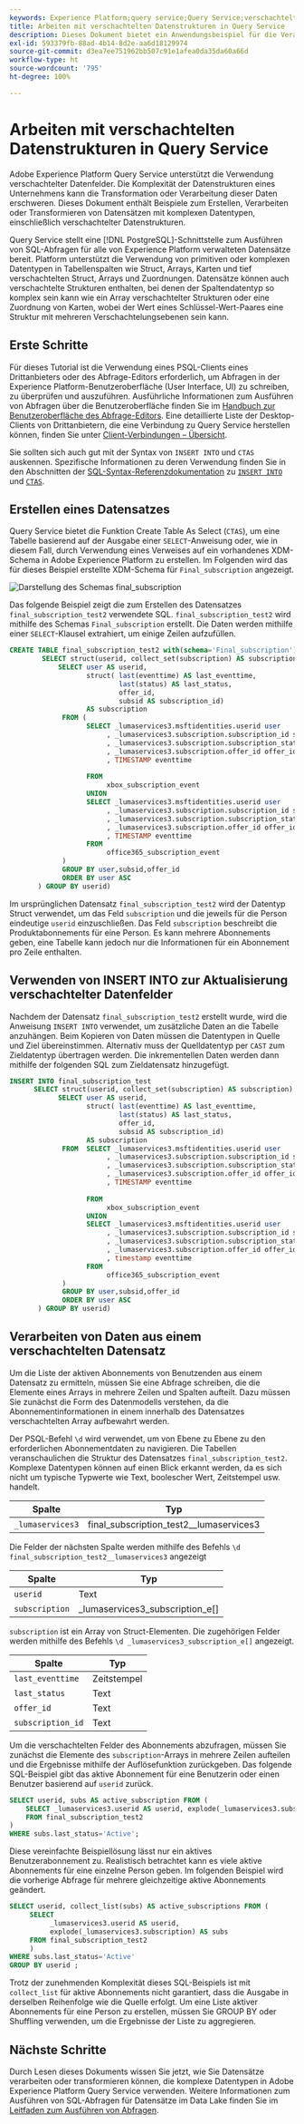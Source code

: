 ```yaml
---
keywords: Experience Platform;query service;Query Service;verschachtelte Datenstrukturen;verschachtelte Daten;
title: Arbeiten mit verschachtelten Datenstrukturen in Query Service
description: Dieses Dokument bietet ein Anwendungsbeispiel für die Verarbeitung und Transformation verschachtelter Datenfelder mithilfe von CTAS- und INSERT INTO-Anweisungen.
exl-id: 593379fb-88ad-4b14-8d2e-aa6d18129974
source-git-commit: d3ea7ee751962bb507c91e1afea0da35da60a66d
workflow-type: ht
source-wordcount: '795'
ht-degree: 100%

---
```


# Arbeiten mit verschachtelten Datenstrukturen in Query Service

Adobe Experience Platform Query Service unterstützt die Verwendung verschachtelter Datenfelder. Die Komplexität der Datenstrukturen eines Unternehmens kann die Transformation oder Verarbeitung dieser Daten erschweren. Dieses Dokument enthält Beispiele zum Erstellen, Verarbeiten oder Transformieren von Datensätzen mit komplexen Datentypen, einschließlich verschachtelter Datenstrukturen.

Query Service stellt eine [!DNL PostgreSQL]-Schnittstelle zum Ausführen von SQL-Abfragen für alle von Experience Platform verwalteten Datensätze bereit. Platform unterstützt die Verwendung von primitiven oder komplexen Datentypen in Tabellenspalten wie Struct, Arrays, Karten und tief verschachtelten Struct, Arrays und Zuordnungen. Datensätze können auch verschachtelte Strukturen enthalten, bei denen der Spaltendatentyp so komplex sein kann wie ein Array verschachtelter Strukturen oder eine Zuordnung von Karten, wobei der Wert eines Schlüssel-Wert-Paares eine Struktur mit mehreren Verschachtelungsebenen sein kann.

## Erste Schritte

Für dieses Tutorial ist die Verwendung eines PSQL-Clients eines Drittanbieters oder des Abfrage-Editors erforderlich, um Abfragen in der Experience Platform-Benutzeroberfläche (User Interface, UI) zu schreiben, zu überprüfen und auszuführen. Ausführliche Informationen zum Ausführen von Abfragen über die Benutzeroberfläche finden Sie im [Handbuch zur Benutzeroberfläche des Abfrage-Editors](../ui/user-guide.md). Eine detaillierte Liste der Desktop-Clients von Drittanbietern, die eine Verbindung zu Query Service herstellen können, finden Sie unter [Client-Verbindungen – Übersicht](../clients/overview.md).

Sie sollten sich auch gut mit der Syntax von `INSERT INTO` und `CTAS` auskennen. Spezifische Informationen zu deren Verwendung finden Sie in den Abschnitten der [SQL-Syntax-Referenzdokumentation](../sql/syntax.md) zu [`INSERT INTO`](../sql/syntax.md#insert-into) und [`CTAS`](../sql/syntax.md#create-table-as-select).

## Erstellen eines Datensatzes

Query Service bietet die Funktion Create Table As Select (`CTAS`), um eine Tabelle basierend auf der Ausgabe einer `SELECT`-Anweisung oder, wie in diesem Fall, durch Verwendung eines Verweises auf ein vorhandenes XDM-Schema in Adobe Experience Platform zu erstellen. Im Folgenden wird das für dieses Beispiel erstellte XDM-Schema für `Final_subscription` angezeigt.

![Darstellung des Schemas final_subscription](../images/best-practices/final-subscription-schema.png)

Das folgende Beispiel zeigt die zum Erstellen des Datensatzes `final_subscription_test2` verwendete SQL. `final_subscription_test2` wird mithilfe des Schemas `Final_subscription` erstellt. Die Daten werden mithilfe einer `SELECT`-Klausel extrahiert, um einige Zeilen aufzufüllen.

```sql
CREATE TABLE final_subscription_test2 with(schema='Final_subscription') AS (
        SELECT struct(userid, collect_set(subscription) AS subscription) AS _lumaservices3 FROM(
            SELECT user AS userid,
                   struct( last(eventtime) AS last_eventtime,
                           last(status) AS last_status,
                           offer_id, 
                           subsid AS subscription_id)
                   AS subscription
             FROM (
                   SELECT _lumaservices3.msftidentities.userid user
                        , _lumaservices3.subscription.subscription_id subsid
                        , _lumaservices3.subscription.subscription_status status
                        , _lumaservices3.subscription.offer_id offer_id
                        , TIMESTAMP eventtime
 
                   FROM
                        xbox_subscription_event
                   UNION   
                   SELECT _lumaservices3.msftidentities.userid user
                        , _lumaservices3.subscription.subscription_id subsid
                        , _lumaservices3.subscription.subscription_status status
                        , _lumaservices3.subscription.offer_id offer_id
                        , TIMESTAMP eventtime
                   FROM
                        office365_subscription_event
             ) 
             GROUP BY user,subsid,offer_id
             ORDER BY user ASC
       ) GROUP BY userid)
```

Im ursprünglichen Datensatz `final_subscription_test2` wird der Datentyp Struct verwendet, um das Feld `subscription` und die jeweils für die Person eindeutige `userid` einzuschließen. Das Feld `subscription` beschreibt die Produktabonnements für eine Person. Es kann mehrere Abonnements geben, eine Tabelle kann jedoch nur die Informationen für ein Abonnement pro Zeile enthalten.

## Verwenden von INSERT INTO zur Aktualisierung verschachtelter Datenfelder

Nachdem der Datensatz `final_subscription_test2` erstellt wurde, wird die Anweisung `INSERT INTO` verwendet, um zusätzliche Daten an die Tabelle anzuhängen. Beim Kopieren von Daten müssen die Datentypen in Quelle und Ziel übereinstimmen. Alternativ muss der Quelldatentyp per `CAST` zum Zieldatentyp übertragen werden. Die inkrementellen Daten werden dann mithilfe der folgenden SQL zum Zieldatensatz hinzugefügt.

```sql
INSERT INTO final_subscription_test
      SELECT struct(userid, collect_set(subscription) AS subscription) AS _lumaservices3 FROM(
            SELECT user AS userid,
                   struct( last(eventtime) AS last_eventtime,
                           last(status) AS last_status,
                           offer_id, 
                           subsid AS subscription_id)
                   AS subscription
             FROM  SELECT _lumaservices3.msftidentities.userid user
                        , _lumaservices3.subscription.subscription_id subsid
                        , _lumaservices3.subscription.subscription_status status
                        , _lumaservices3.subscription.offer_id offer_id
                        , TIMESTAMP eventtime
 
                   FROM
                        xbox_subscription_event
                   UNION   
                   SELECT _lumaservices3.msftidentities.userid user
                        , _lumaservices3.subscription.subscription_id subsid
                        , _lumaservices3.subscription.subscription_status status
                        , _lumaservices3.subscription.offer_id offer_id
                        , timestamp eventtime
                   FROM
                        office365_subscription_event
             ) 
             GROUP BY user,subsid,offer_id
             ORDER BY user ASC
       ) GROUP BY userid)
```

## Verarbeiten von Daten aus einem verschachtelten Datensatz

Um die Liste der aktiven Abonnements von Benutzenden aus einem Datensatz zu ermitteln, müssen Sie eine Abfrage schreiben, die die Elemente eines Arrays in mehrere Zeilen und Spalten aufteilt. Dazu müssen Sie zunächst die Form des Datenmodells verstehen, da die Abonnementinformationen in einem innerhalb des Datensatzes verschachtelten Array aufbewahrt werden.

Der PSQL-Befehl `\d` wird verwendet, um von Ebene zu Ebene zu den erforderlichen Abonnementdaten zu navigieren. Die Tabellen veranschaulichen die Struktur des Datensatzes `final_subscription_test2`. Komplexe Datentypen können auf einen Blick erkannt werden, da es sich nicht um typische Typwerte wie Text, boolescher Wert, Zeitstempel usw. handelt.

| Spalte | Typ |
|--------|-------|
| `_lumaservices3` | final_subscription_test2__lumaservices3 |

Die Felder der nächsten Spalte werden mithilfe des Befehls `\d final_subscription_test2__lumaservices3` angezeigt

| Spalte | Typ |
|---------|-------|
| `userid` | Text |
| `subscription` | _lumaservices3_subscription_e[] |

`subscription` ist ein Array von Struct-Elementen. Die zugehörigen Felder werden mithilfe des Befehls `\d _lumaservices3_subscription_e[]` angezeigt.

| Spalte | Typ |
|---------|-------|
| `last_eventtime` | Zeitstempel |
| `last_status` | Text |
| `offer_id` | Text |
| `subscription_id` | Text |

Um die verschachtelten Felder des Abonnements abzufragen, müssen Sie zunächst die Elemente des `subscription`-Arrays in mehrere Zeilen aufteilen und die Ergebnisse mithilfe der Auflösefunktion zurückgeben. Das folgende SQL-Beispiel gibt das aktive Abonnement für eine Benutzerin oder einen Benutzer basierend auf `userid` zurück.

```sql
SELECT userid, subs AS active_subscription FROM (
    SELECT _lumaservices3.userid AS userid, explode(_lumaservices3.subscription) AS subs 
    FROM final_subscription_test2
)
WHERE subs.last_status='Active';
```

Diese vereinfachte Beispiellösung lässt nur ein aktives Benutzerabonnement zu. Realistisch betrachtet kann es viele aktive Abonnements für eine einzelne Person geben. Im folgenden Beispiel wird die vorherige Abfrage für mehrere gleichzeitige aktive Abonnements geändert.

```sql
SELECT userid, collect_list(subs) AS active_subscriptions FROM (
     SELECT
          _lumaservices3.userid AS userid,
          explode(_lumaservices3.subscription) AS subs
     FROM final_subscription_test2
     )
WHERE subs.last_status='Active' 
GROUP BY userid ;
```

Trotz der zunehmenden Komplexität dieses SQL-Beispiels ist mit `collect_list` für aktive Abonnements nicht garantiert, dass die Ausgabe in derselben Reihenfolge wie die Quelle erfolgt. Um eine Liste aktiver Abonnements für eine Person zu erstellen, müssen Sie GROUP BY oder Shuffling verwenden, um die Ergebnisse der Liste zu aggregieren.

## Nächste Schritte

Durch Lesen dieses Dokuments wissen Sie jetzt, wie Sie Datensätze verarbeiten oder transformieren können, die komplexe Datentypen in Adobe Experience Platform Query Service verwenden. Weitere Informationen zum Ausführen von SQL-Abfragen für Datensätze im Data Lake finden Sie im [Leitfaden zum Ausführen von Abfragen](../best-practices/writing-queries.md).
